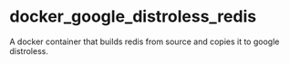 # docker_google_distroless_redis
A docker container that builds redis from source and copies it to google distroless.
